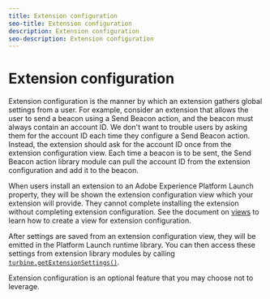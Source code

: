 ```yaml
---
title: Extension configuration
seo-title: Extension configuration
description: Extension configuration
seo-description: Extension configuration
---
```


# Extension configuration

Extension configuration is the manner by which an extension gathers global settings from a user. For example, consider an extension that allows the user to send a beacon using a Send Beacon action, and the beacon must always contain an account ID. We don't want to trouble users by asking them for the account ID each time they configure a Send Beacon action. Instead, the extension should ask for the account ID once from the extension configuration view. Each time a beacon is to be sent, the Send Beacon action library module can pull the account ID from the extension configuration and add it to the beacon.

When users install an extension to an Adobe Experience Platform Launch property, they will be shown the extension configuration view which your extension will provide. They cannot complete installing the extension without completing extension configuration. See the document on [views](./modules/views.md) to learn how to create a view for extension configuration.

After settings are saved from an extension configuration view, they will be emitted in the Platform Launch runtime library. You can then access these settings from extension library modules by calling [`turbine.getExtensionSettings()`](./turbine.md#get-extension-settings).

Extension configuration is an optional feature that you may choose not to leverage.
